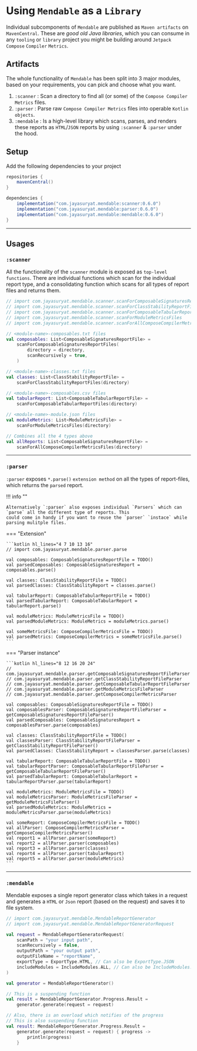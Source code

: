 # Using `Mendable` as a `Library`

Individual subcomponents of `Mendable` are published as `Maven artifacts` on `MavenCentral`. These are *good old Java
libraries*, which you can consume in any `tooling` or `library` project you might be building around `Jetpack Compose`
`Compiler` `Metrics`.

## Artifacts

The whole functionality of `Mendable` has been split into 3 major modules, based on your requirements, you can pick
and choose what you want.

1. `:scanner` : Scan a directory to find all (or some) of the `Compose Compiler Metrics` files.
2. `:parser` : Parse raw `Compose Compiler Metrics` files into operable `Kotlin` `objects`.
3. `:mendable` : Is a high-level library which scans, parses, and renders these reports as `HTML`/`JSON` reports by
using `:scanner` & `:parser` under the hood.

## Setup

Add the following dependencies to your project

```groovy
repositories {
    mavenCentral()
}

dependencies {
    implementation("com.jayasuryat.mendable:scanner:0.6.0")
    implementation("com.jayasuryat.mendable:parser:0.6.0")
    implementation("com.jayasuryat.mendable:mendable:0.6.0")
}
```

---

## Usages

### `:scanner`

All the functionality of the `scanner` module is exposed as `top-level` `functions`. There are individual functions which
scan for the individual report type, and a consolidating function which scans for all types of report files and returns
them.

```Kotlin hl_lines="9 10 11 12 16 20 24 28"
// import com.jayasuryat.mendable.scanner.scanForComposableSignaturesReportFiles
// import com.jayasuryat.mendable.scanner.scanForClassStabilityReportFiles
// import com.jayasuryat.mendable.scanner.scanForComposableTabularReportFiles
// import com.jayasuryat.mendable.scanner.scanForModuleMetricsFiles
// import com.jayasuryat.mendable.scanner.scanForAllComposeCompilerMetricsFiles

// <module-name>-composables.txt files
val composables: List<ComposableSignaturesReportFile> =
    scanForComposableSignaturesReportFiles(
        directory = directory,
        scanRecursively = true,
    )

// <module-name>-classes.txt files
val classes: List<ClassStabilityReportFile> =
    scanForClassStabilityReportFiles(directory)

// <module-name>-composables.csv files
val tabularReport: List<ComposableTabularReportFile> =
    scanForComposableTabularReportFiles(directory)

// <module-name>-module.json files
val moduleMetrics: List<ModuleMetricsFile> =
    scanForModuleMetricsFiles(directory)

// Combines all the 4 types above
val allReports: List<ComposableSignaturesReportFile> =
    scanForAllComposeCompilerMetricsFiles(directory)
```

---

### `:parser`

`:parser` exposes `*.parse()` `extension method` on all the types of report-files, which returns the
`parsed` report.

!!! info ""

    Alternatively `:parser` also exposes individual `Parsers` which can `parse` all the different type of reports. This
    could come in handy if you want to reuse the `parser` `instace` while parsing mulitple files.

=== "Extension"

    ```kotlin hl_lines="4 7 10 13 16"
    // import com.jayasuryat.mendable.parser.parse

    val composables: ComposableSignaturesReportFile = TODO()
    val parsedComposables: ComposableSignaturesReport = composables.parse()

    val classes: ClassStabilityReportFile = TODO()
    val parsedClasses: ClassStabilityReport = classes.parse()

    val tabularReport: ComposableTabularReportFile = TODO()
    val parsedTabularReport: ComposableTabularReport = tabularReport.parse()

    val moduleMetrics: ModuleMetricsFile = TODO()
    val parsedModuleMetrics: ModuleMetrics = moduleMetrics.parse()

    val someMetricsFile: ComposeCompilerMetricsFile = TODO()
    val parsedMetrics: ComposeCompilerMetrics = someMetricsFile.parse()
    ```

=== "Parser instance"

    ```kotlin hl_lines="8 12 16 20 24"
    // com.jayasuryat.mendable.parser.getComposableSignaturesReportFileParser
    // com.jayasuryat.mendable.parser.getClassStabilityReportFileParser
    // com.jayasuryat.mendable.parser.getComposableTabularReportFileParser
    // com.jayasuryat.mendable.parser.getModuleMetricsFileParser
    // com.jayasuryat.mendable.parser.getComposeCompilerMetricsParser

    val composables: ComposableSignaturesReportFile = TODO()
    val composablesParser: ComposableSignaturesReportFileParser = getComposableSignaturesReportFileParser()
    val parsedComposables: ComposableSignaturesReport = composablesParser.parse(composables)

    val classes: ClassStabilityReportFile = TODO()
    val classesParser: ClassStabilityReportFileParser = getClassStabilityReportFileParser()
    val parsedClasses: ClassStabilityReport = classesParser.parse(classes)

    val tabularReport: ComposableTabularReportFile = TODO()
    val tabularReportParser: ComposableTabularReportFileParser = getComposableTabularReportFileParser()
    val parsedTabularReport: ComposableTabularReport = tabularReportParser.parse(tabularReport)

    val moduleMetrics: ModuleMetricsFile = TODO()
    val moduleMetricsParser: ModuleMetricsFileParser = getModuleMetricsFileParser()
    val parsedModuleMetrics: ModuleMetrics = moduleMetricsParser.parse(moduleMetrics)

    val someReport: ComposeCompilerMetricsFile = TODO()
    val allParser: ComposeCompilerMetricsParser = getComposeCompilerMetricsParser()
    val report1 = allParser.parser(someReport)
    val report2 = allParser.parser(composables)
    val report3 = allParser.parser(classes)
    val report4 = allParser.parser(tabularReport)
    val report5 = allParser.parser(moduleMetrics)
    ```

---

### `:mendable`

Mendable exposes a single report generator class which takes in a request and generates a `HTML` or `Json` report (based
on the request) and saves it to file system.

```kotlin hl_lines="17 22 23 24"
// import com.jayasuryat.mendable.MendableReportGenerator
// import com.jayasuryat.mendable.MendableReportGeneratorRequest

val request = MendableReportGeneratorRequest(
    scanPath = "your input path",
    scanRecursively = false,
    outputPath = "your output path",
    outputFileName = "reportName",
    exportType = ExportType.HTML, // Can also be ExportType.JSON
    includeModules = IncludeModules.ALL, // Can also be IncludeModules.WITH_WARNINGS
)

val generator = MendableReportGenerator()

// This is a suspending function
val result = MendableReportGenerator.Progress.Result =
    generator.generate(request = request)

// Also, there is an overload which notifies of the progress
// This is also suspending function
val result: MendableReportGenerator.Progress.Result =
    generator.generate(request = request) { progress ->
        println(progress)
    }
```
